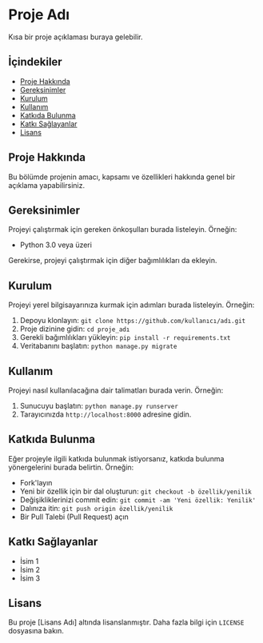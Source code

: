 # Proje Adı

Kısa bir proje açıklaması buraya gelebilir.

## İçindekiler

- [Proje Hakkında](#proje-hakkında)
- [Gereksinimler](#gereksinimler)
- [Kurulum](#kurulum)
- [Kullanım](#kullanım)
- [Katkıda Bulunma](#katkıda-bulunma)
- [Katkı Sağlayanlar](#katkı-sağlayanlar)
- [Lisans](#lisans)

## Proje Hakkında

Bu bölümde projenin amacı, kapsamı ve özellikleri hakkında genel bir açıklama yapabilirsiniz.

## Gereksinimler

Projeyi çalıştırmak için gereken önkoşulları burada listeleyin. Örneğin:

- Python 3.0 veya üzeri

Gerekirse, projeyi çalıştırmak için diğer bağımlılıkları da ekleyin.

## Kurulum

Projeyi yerel bilgisayarınıza kurmak için adımları burada listeleyin. Örneğin:

1. Depoyu klonlayın: `git clone https://github.com/kullanıcı/adı.git`
2. Proje dizinine gidin: `cd proje_adı`
3. Gerekli bağımlılıkları yükleyin: `pip install -r requirements.txt`
4. Veritabanını başlatın: `python manage.py migrate`

## Kullanım

Projeyi nasıl kullanılacağına dair talimatları burada verin. Örneğin:

1. Sunucuyu başlatın: `python manage.py runserver`
2. Tarayıcınızda `http://localhost:8000` adresine gidin.

## Katkıda Bulunma

Eğer projeyle ilgili katkıda bulunmak istiyorsanız, katkıda bulunma yönergelerini burada belirtin. Örneğin:

- Fork'layın
- Yeni bir özellik için bir dal oluşturun: `git checkout -b özellik/yenilik`
- Değişikliklerinizi commit edin: `git commit -am 'Yeni özellik: Yenilik'`
- Dalınıza itin: `git push origin özellik/yenilik`
- Bir Pull Talebi (Pull Request) açın

## Katkı Sağlayanlar

- İsim 1
- İsim 2
- İsim 3

## Lisans

Bu proje [Lisans Adı] altında lisanslanmıştır. Daha fazla bilgi için `LICENSE` dosyasına bakın.
